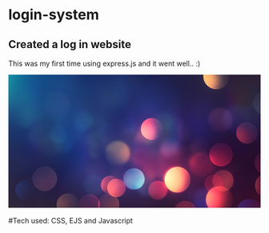 # login-system

## Created a log in website 
This was my first time using express.js and it went well.. :)

![photo](/public/assets/istockphoto-1182650732-170667a.jpg)




#Tech used: CSS, EJS and Javascript





